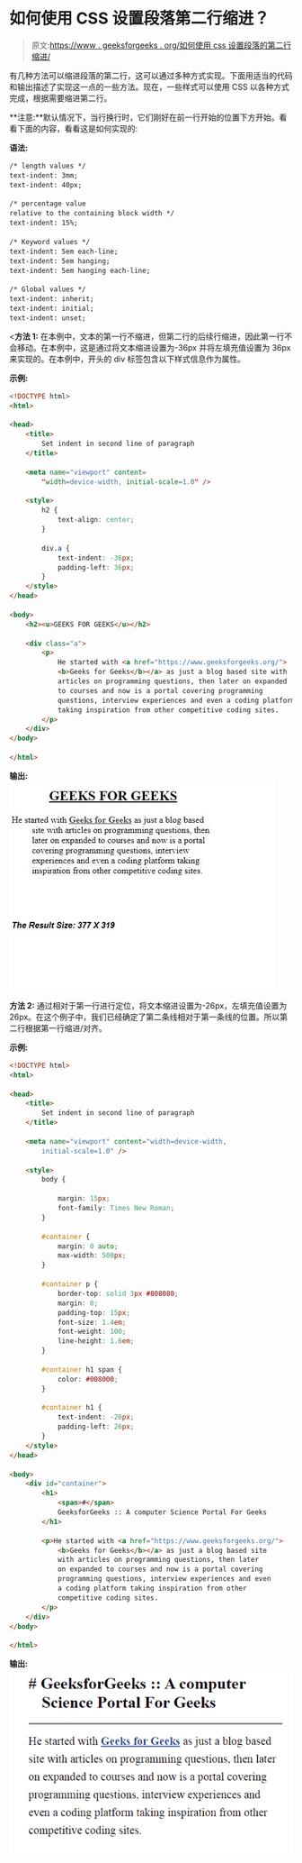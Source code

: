 # 如何使用 CSS 设置段落第二行缩进？

> 原文:[https://www . geeksforgeeks . org/如何使用 css 设置段落的第二行缩进/](https://www.geeksforgeeks.org/how-to-set-indent-the-second-line-of-paragraph-using-css/)

有几种方法可以缩进段落的第二行，这可以通过多种方式实现。下面用适当的代码和输出描述了实现这一点的一些方法。现在，一些样式可以使用 CSS 以各种方式完成，根据需要缩进第二行。

**注意:**默认情况下，当行换行时，它们刚好在前一行开始的位置下方开始。看看下面的内容，看看这是如何实现的:

**语法:**

```html
/* length values */
text-indent: 3mm;
text-indent: 40px;

/* percentage value
relative to the containing block width */
text-indent: 15%;

/* Keyword values */
text-indent: 5em each-line;
text-indent: 5em hanging;
text-indent: 5em hanging each-line;

/* Global values */
text-indent: inherit;
text-indent: initial;
text-indent: unset;
```

<**方法 1:** 在本例中，文本的第一行不缩进，但第二行的后续行缩进，因此第一行不会移动。在本例中，这是通过将文本缩进设置为-36px 并将左填充值设置为 36px 来实现的。在本例中，开头的 div 标签包含以下样式信息作为属性。

**示例:**

```html
<!DOCTYPE html>
<html>

<head>
    <title>
        Set indent in second line of paragraph
    </title>

    <meta name="viewport" content=
        "width=device-width, initial-scale=1.0" />

    <style>
        h2 {
            text-align: center;
        }

        div.a {
            text-indent: -36px;
            padding-left: 36px;
        }
    </style>
</head>

<body>
    <h2><u>GEEKS FOR GEEKS</u></h2>

    <div class="a">
        <p>
            He started with <a href="https://www.geeksforgeeks.org/">
            <b>Geeks for Geeks</b></a> as just a blog based site with
            articles on programming questions, then later on expanded
            to courses and now is a portal covering programming
            questions, interview experiences and even a coding platform
            taking inspiration from other competitive coding sites.
        </p>
    </div>
</body>

</html>
```

**输出:**
![](img/7f4d106e9a5ffdcff3f29bbfa17d180c.png)

**方法 2:** 通过相对于第一行进行定位，将文本缩进设置为-26px，左填充值设置为 26px。在这个例子中，我们已经确定了第二条线相对于第一条线的位置。所以第二行根据第一行缩进/对齐。

**示例:**

```html
<!DOCTYPE html>
<html>

<head>
    <title>
        Set indent in second line of paragraph
    </title>

    <meta name="viewport" content="width=device-width, 
        initial-scale=1.0" />

    <style>
        body {

            margin: 15px;
            font-family: Times New Roman;
        }

        #container {
            margin: 0 auto;
            max-width: 500px;
        }

        #container p {
            border-top: solid 3px #808080;
            margin: 0;
            padding-top: 15px;
            font-size: 1.4em;
            font-weight: 100;
            line-height: 1.6em;
        }

        #container h1 span {
            color: #008000;
        }

        #container h1 {
            text-indent: -26px;
            padding-left: 26px;
        }
    </style>
</head>

<body>
    <div id="container">
        <h1>
            <span>#</span>
            GeeksforGeeks :: A computer Science Portal For Geeks
        </h1>

        <p>He started with <a href="https://www.geeksforgeeks.org/">
            <b>Geeks for Geeks</b></a> as just a blog based site
            with articles on programming questions, then later
            on expanded to courses and now is a portal covering
            programming questions, interview experiences and even
            a coding platform taking inspiration from other
            competitive coding sites.
        </p>
    </div>
</body>

</html>
```

**输出:**
![](img/0a4c01f4414d848ab37dc9f4278f15f0.png)